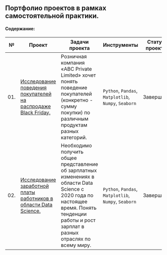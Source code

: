 ## Портфолио проектов в рамках самостоятельной практики.

#### Содержание:

| № | Проект    | Задачи проекта   | Инструменты  |Статус проекта  |
|---|-----------|------------------|--------------|-----------------|
|01.|[Исследование поведения покупателей на распродаже Black Friday.](https://github.com/alexkandinsky/pet_projects/blob/main/black_friday_project.ipynb)|Розничная компания «ABC Private Limited» хочет понять поведение покупателей (конкретно - сумму покупки) по различным продуктам разных категорий.|`Python`, `Pandas`, `Matplotlib`, `Numpy`, `Seaborn`|Завершен.|
|02.|[Исследование заработной платы работников в области Data Science.](https://github.com/alexkandinsky/pet_projects/blob/main/ds_salaries_project.ipynb)|Необходимо получить общее представление об зарплатных изменениях в области Data Science с 2020 года по настоящее время. Понять тенденции работы и рост зарплат в разных отраслях по всему миру.|`Python`, `Pandas`, `Matplotlib`, `Numpy`, `Seaborn`|Завершен.|
